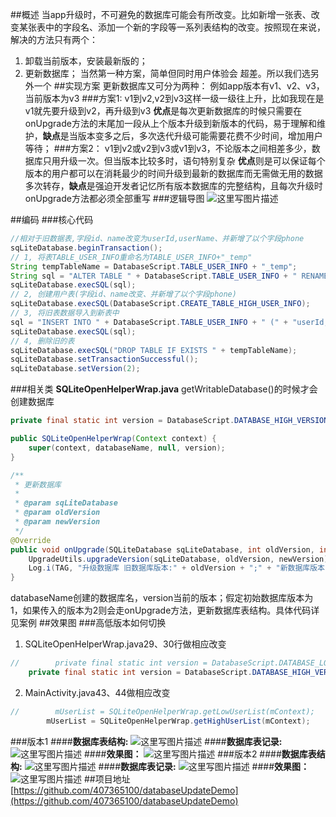 ##概述
当app升级时，不可避免的数据库可能会有所改变。比如新增一张表、改变某张表中的字段名、添加一个新的字段等一系列表结构的改变。按照现在来说，解决的方法只有两个：
1. 卸载当前版本，安装最新版的；
2. 更新数据库；
当然第一种方案，简单但同时用户体验会 超差。所以我们选另外一个
##实现方案
更新数据库又可分为两种：
例如app版本有v1、v2、v3，当前版本为v3
###方案1:
v1到v2,v2到v3这样一级一级往上升，比如我现在是v1就先要升级到v2，再升级到v3
**优点**是每次更新数据库的时候只需要在onUpgrade方法的末尾加一段从上个版本升级到新版本的代码，易于理解和维护，**缺点**是当版本变多之后，多次迭代升级可能需要花费不少时间，增加用户等待；
###方案2：
v1到v2或v2到v3或v1到v3，不论版本之间相差多少，数据库只用升级一次。但当版本比较多时，语句特别复杂
**优点**则是可以保证每个版本的用户都可以在消耗最少的时间升级到最新的数据库而无需做无用的数据多次转存，**缺点**是强迫开发者记忆所有版本数据库的完整结构，且每次升级时onUpgrade方法都必须全部重写
###逻辑导图
![这里写图片描述](http://img.blog.csdn.net/20160825104808887)

##编码
###核心代码 
```java
//相对于旧数据表,字段id、name改变为userId,userName、并新增了以个字段phone
sqLiteDatabase.beginTransaction();
// 1, 将表TABLE_USER_INFO重命名为TABLE_USER_INFO+"_temp"
String tempTableName = DatabaseScript.TABLE_USER_INFO + "_temp";
String sql = "ALTER TABLE " + DatabaseScript.TABLE_USER_INFO + " RENAME TO " + tempTableName;
sqLiteDatabase.execSQL(sql);
// 2, 创建用户表(字段id、name改变、并新增了以个字段phone)
sqLiteDatabase.execSQL(DatabaseScript.CREATE_TABLE_HIGH_USER_INFO);
// 3, 将旧表数据导入到新表中
sql = "INSERT INTO " + DatabaseScript.TABLE_USER_INFO + " (" + "userId,userName" + ") " + " SELECT " + "id,name" + " FROM " + tempTableName;
sqLiteDatabase.execSQL(sql);
// 4, 删除旧的表
sqLiteDatabase.execSQL("DROP TABLE IF EXISTS " + tempTableName);
sqLiteDatabase.setTransactionSuccessful();
sqLiteDatabase.setVersion(2);
```
###相关类
**SQLiteOpenHelperWrap.java**
getWritableDatabase()的时候才会创建数据库
```java
private final static int version = DatabaseScript.DATABASE_HIGH_VERSION;

public SQLiteOpenHelperWrap(Context context) {
    super(context, databaseName, null, version);
}

/**
 * 更新数据库
 *
 * @param sqLiteDatabase
 * @param oldVersion
 * @param newVersion
 */
@Override
public void onUpgrade(SQLiteDatabase sqLiteDatabase, int oldVersion, int newVersion) {
    UpgradeUtils.upgradeVersion(sqLiteDatabase, oldVersion, newVersion);
    Log.i(TAG, "升级数据库 旧数据库版本:" + oldVersion + ";" + "新数据库版本：" + newVersion);
}
```
databaseName创建的数据库名，version当前的版本；假定初始数据库版本为1，如果传入的版本为2则会走onUpgrade方法，更新数据库表结构。具体代码详见案例
##效果图
###高低版本如何切换
1. SQLiteOpenHelperWrap.java29、30行做相应改变
```java
//        private final static int version = DatabaseScript.DATABASE_LOW_VERSION;
    private final static int version = DatabaseScript.DATABASE_HIGH_VERSION;
```
2. MainActivity.java43、44做相应改变
```java
//        mUserList = SQLiteOpenHelperWrap.getLowUserList(mContext);
        mUserList = SQLiteOpenHelperWrap.getHighUserList(mContext);
```

###版本1
####**数据库表结构:**
![这里写图片描述](http://img.blog.csdn.net/20160825095419315)
####**数据库表记录:**
![这里写图片描述](http://img.blog.csdn.net/20160825095604614)
####**效果图：**
![这里写图片描述](http://img.blog.csdn.net/20160825100016384)
###版本2
####**数据库表结构:**
![这里写图片描述](http://img.blog.csdn.net/20160825102240486)
####**数据库表记录:**
![这里写图片描述](http://img.blog.csdn.net/20160825102318549)
####**效果图：**
![这里写图片描述](http://img.blog.csdn.net/20160825101939173)
##项目地址
[https://github.com/407365100/databaseUpdateDemo](https://github.com/407365100/databaseUpdateDemo)
